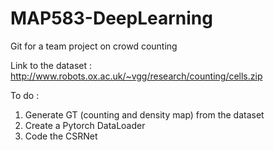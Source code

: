 # MAP583-DeepLearning
Git for a team project on crowd counting

Link to the dataset : http://www.robots.ox.ac.uk/~vgg/research/counting/cells.zip

To do :
1. Generate GT (counting and density map) from the dataset
2. Create a Pytorch DataLoader
3. Code the CSRNet

